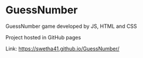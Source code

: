 # GuessNumber
GuessNumber game developed by JS, HTML and CSS

Project hosted in GitHub pages 

Link: https://swetha41.github.io/GuessNumber/